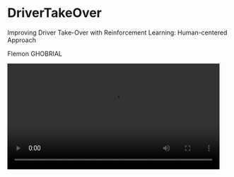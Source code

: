 # DriverTakeOver
 Improving Driver Take-Over with Reinforcement Learning: Human-centered Approach

 Flemon GHOBRIAL

 <video src='sample_clip.mov' width=480/> 
